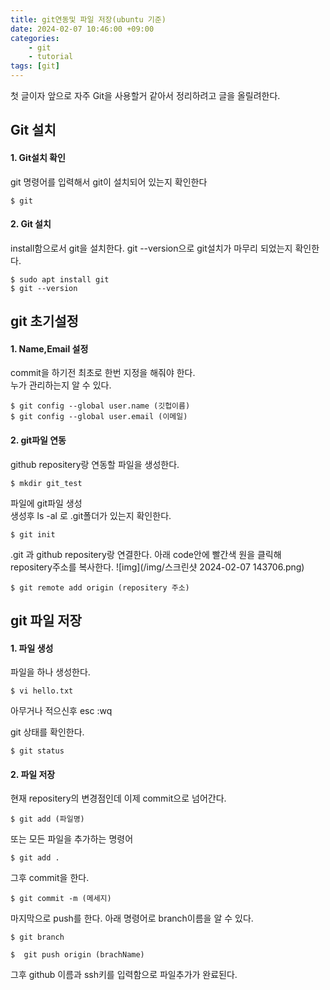 ```yaml
---
title: git연동및 파일 저장(ubuntu 기준)
date: 2024-02-07 10:46:00 +09:00
categories:  
    - git 
    - tutorial 
tags: [git]
---    
```

   
첫 글이자 앞으로 자주 Git을 사용할거 같아서 정리하려고 글을 올릴려한다.  

  

## Git 설치
#### 1. Git설치 확인
git 명령어를 입력해서 git이 설치되어 있는지 확인한다
```shell
$ git
```
   
  
#### 2. Git 설치
install함으로서 git을 설치한다.
git --version으로 git설치가 마무리 되었는지 확인한다.
```shell
$ sudo apt install git
$ git --version
``` 


## git 초기설정
#### 1. Name,Email 설정
commit을 하기전 최초로 한번 지정을 해줘야 한다.   
누가 관리하는지 알 수 있다.
```shell
$ git config --global user.name (깃헙이름)
$ git config --global user.email (이메일)
```


#### 2. git파일 연동
github repositery랑 연동할 파일을 생성한다.
```shell
$ mkdir git_test
```


파일에 git파일 생성  
생성후 ls -al 로 .git폴더가 있는지 확인한다.
```shell
$ git init
```


.git 과 github repositery랑 연결한다.
아래 code안에 빨간색 원을 클릭해 repositery주소를 복사한다.
![img](/img/스크린샷 2024-02-07 143706.png)
```shell
$ git remote add origin (repositery 주소)
```
  
  
## git 파일 저장 
#### 1. 파일 생성
파일을 하나 생성한다.
```shell
$ vi hello.txt
```
아무거나 적으신후 esc :wq
  
  
git 상태를 확인한다.
```shell
$ git status
```
  
  
#### 2. 파일 저장
현재 repositery의 변경점인데 이제 commit으로 넘어간다.
```shell
$ git add (파일명)
```

  
또는 모든 파일을 추가하는 명령어
```shell
$ git add .
```
  
  
그후 commit을 한다.
```shell
$ git commit -m (메세지)
```

  
마지막으로 push를 한다.
아래 명령어로 branch이름을 알 수 있다.
```shell
$ git branch
```  
```shell
$  git push origin (brachName)
```
그후 github 이름과 ssh키를 입력함으로 파일추가가 완료된다.
